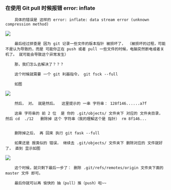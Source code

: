 ### 在使用 Git pull 时候报错  error: inflate

		具体的错误是 这样的 error: inflate: data stream error (unknown compression method)

![](http://images2017.cnblogs.com/blog/675289/201707/675289-20170731154138693-1826087548.png)

		最后经过排查是 因为 git 记录一些文件的版本指针 被损坏了， （被损坏的过程，可能不是认为导致的，而是 可能你正在 push 或者 pull 一些文件的时候，电脑突然断电或者关机了。 就可能会导致这个异常发生）

		那，我们怎么去解决了？？？

		这个时候就需要 一个 git 利器指令， git fsck --full

		如图


![](http://images2017.cnblogs.com/blog/675289/201707/675289-20170731154627349-1538767729.png)

		然后， 对。 就是然后。  这里提示的 一串 字符串： 128f146......a7f

		这串 字符串的 前 2 位  是 你的 .git/objects/ 文件夹下 对应的 文件夹目录， 然后 cd  ./12   删除掉 这个 字符串（我的理解这个是 指针） rm 8f146...


		删除掉之后， 再 回来 执行 git fask --full

		如果还是 报类似的 错误， 继续去 .git/objects/ 文件夹下 删除对应的 文件就好了， 直到 显示如图

![](http://images2017.cnblogs.com/blog/675289/201707/675289-20170731155242630-1238632277.png)

		这个时候，就只剩下最后一步了： 删除 .git/refs/remotes/origin 文件夹下面的  master 文件 即可。

		最后你就可以再 愉快的 抽（pull）推（push）啦~~
